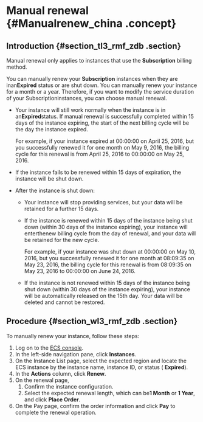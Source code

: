 # Manual renewal {#Manualrenew_china .concept}

## Introduction {#section_tl3_rmf_zdb .section}

Manual renewal only applies to instances that use the **Subscription** billing method.

You can manually renew your **Subscription** instances when they are inan**Expired** status or are shut down. You can manually renew your instance for a month or a year. Therefore, if you want to modify the service duration of your Subscriptioninstances, you can choose manual renewal.

-   Your instance will still work normally when the instance is in an**Expired**status. If manual renewal is successfully completed within 15 days of the instance expiring, the start of the next billing cycle will be the day the instance expired.

    For example, if your instance expired at 00:00:00 on April 25, 2016, but you successfully renewed it for one month on May 9, 2016, the billing cycle for this renewal is from April 25, 2016 to 00:00:00 on May 25, 2016.

-   If the instance fails to be renewed within 15 days of expiration, the instance will be shut down.

-   After the instance is shut down:

    -   Your instance will stop providing services, but your data will be retained for a further 15 days.
    -   If the instance is renewed within 15 days of the instance being shut down \(within 30 days of the instance expiring\), your instance will enterthenew billing cycle from the day of renewal, and your data will be retained for the new cycle.

        For example, if your instance was shut down at 00:00:00 on May 10, 2016, but you successfully renewed it for one month at 08:09:35 on May 23, 2016, the billing cycle for this renewal is from 08:09:35 on May 23, 2016 to 00:00:00 on June 24, 2016.

    -   If the instance is not renewed within 15 days of the instance being shut down \(within 30 days of the instance expiring\), your instance will be automatically released on the 15th day. Your data will be deleted and cannot be restored.

## Procedure {#section_wl3_rmf_zdb .section}

To manually renew your instance, follow these steps:

1.  Log on to the [ECS console](https://partners-intl.console.aliyun.com/#/ecs).
2.  In the left-side navigation pane, click **Instances**.
3.  On the Instance List page, select the expected region and locate the ECS instance by the instance name, instance ID, or status \( **Expired**\).
4.  In the **Actions** column, click **Renew**.
5.  On the renewal page,
    1.  Confirm the instance configuration.
    2.  Select the expected renewal length, which can be**1 Month** or **1 Year**, and click **Place Order**.
6.  On the Pay page, confirm the order information and click **Pay** to complete the renewal operation.

